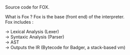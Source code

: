 Source code for FOX.

What is Fox ? Fox is the base (front end) of the interpreter. <br>
Fox includes :<br>

-> Lexical Analysis (Lexer)<br>
-> Syntaxic Analysis (Parser)<br>
-> AST<br>
-> Outputs the IR (Bytecode for Badger, a stack-based vm)<br>
